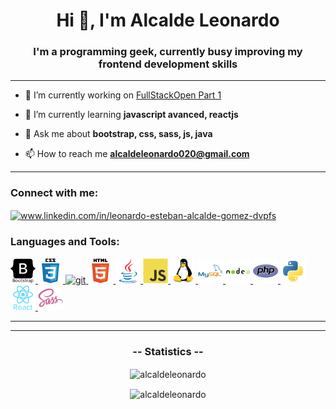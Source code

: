 <h1 align="center">Hi 👋, I'm Alcalde Leonardo</h1>
<h3 align="center">I'm a programming geek, currently busy improving my frontend development skills</h3>

***

- 🔭 I’m currently working on [FullStackOpen Part 1](https://github.com/AlcaldeLeonardo/exercisesFullStackOpenPart1)

- 🌱 I’m currently learning **javascript avanced, reactjs**

- 💬 Ask me about **bootstrap, css, sass, js, java**

- 📫 How to reach me **alcaldeleonardo020@gmail.com**

***

<h3 align="left">Connect with me:</h3>
<p align="left">
    <a href="https://linkedin.com/in/www.linkedin.com/in/leonardo-esteban-alcalde-gomez-dvpfs" target="blank">
        <img align="center"
            src="https://raw.githubusercontent.com/rahuldkjain/github-profile-readme-generator/master/src/images/icons/Social/linked-in-alt.svg" alt="www.linkedin.com/in/leonardo-esteban-alcalde-gomez-dvpfs"
            height="30"
            width="40"
        />
    </a>
</p>


<h3 align="left">Languages and Tools:</h3>
<p align="left"> 
    <a href="https://getbootstrap.com" target="_blank" rel="noreferrer">
        <img src="https://raw.githubusercontent.com/devicons/devicon/master/icons/bootstrap/bootstrap-plain-wordmark.svg" alt="bootstrap" width="40" height="40"/>
    </a>
    <a href="https://www.w3schools.com/css/" target="_blank" rel="noreferrer">
        <img src="https://raw.githubusercontent.com/devicons/devicon/master/icons/css3/css3-original-wordmark.svg" alt="css3" width="40" height="40"/>
    </a>
    <a href="https://git-scm.com/" target="_blank" rel="noreferrer">
        <img src="https://www.vectorlogo.zone/logos/git-scm/git-scm-icon.svg" alt="git" width="40" height="40"/>
    </a>
    <a href="https://www.w3.org/html/" target="_blank" rel="noreferrer">
        <img src="https://raw.githubusercontent.com/devicons/devicon/master/icons/html5/html5-original-wordmark.svg" alt="html5" width="40" height="40"/> </a> <a href="https://www.java.com" target="_blank" rel="noreferrer"> <img src="https://raw.githubusercontent.com/devicons/devicon/master/icons/java/java-original.svg" alt="java" width="40" height="40"/>
    </a>
    <a href="https://developer.mozilla.org/en-US/docs/Web/JavaScript" target="_blank" rel="noreferrer">
        <img src="https://raw.githubusercontent.com/devicons/devicon/master/icons/javascript/javascript-original.svg" alt="javascript" width="40" height="40"/>
    </a>
    <a href="https://www.linux.org/" target="_blank" rel="noreferrer">
        <img src="https://raw.githubusercontent.com/devicons/devicon/master/icons/linux/linux-original.svg" alt="linux" width="40" height="40"/>
    </a>
    <a href="https://www.mysql.com/" target="_blank" rel="noreferrer">
        <img src="https://raw.githubusercontent.com/devicons/devicon/master/icons/mysql/mysql-original-wordmark.svg" alt="mysql" width="40" height="40"/>
    </a>
    <a href="https://nodejs.org" target="_blank" rel="noreferrer">
        <img src="https://raw.githubusercontent.com/devicons/devicon/master/icons/nodejs/nodejs-original-wordmark.svg" alt="nodejs" width="40" height="40"/>
    </a>
    <a href="https://www.php.net" target="_blank" rel="noreferrer">
        <img src="https://raw.githubusercontent.com/devicons/devicon/master/icons/php/php-original.svg" alt="php" width="40" height="40"/>
    </a>
    <a href="https://www.python.org" target="_blank" rel="noreferrer">
        <img src="https://raw.githubusercontent.com/devicons/devicon/master/icons/python/python-original.svg" alt="python" width="40" height="40"/>
    </a>
    <a href="https://reactjs.org/" target="_blank" rel="noreferrer">
        <img src="https://raw.githubusercontent.com/devicons/devicon/master/icons/react/react-original-wordmark.svg" alt="react" width="40" height="40"/>
    </a>
    <a href="https://sass-lang.com" target="_blank" rel="noreferrer">
        <img src="https://raw.githubusercontent.com/devicons/devicon/master/icons/sass/sass-original.svg" alt="sass" width="40" height="40"/>
    </a> 
</p>

***

***


<h3 style="text-align:center"> -- Statistics -- </h3>

<p style="text-align:center">
    <img align="center"
        src="https://github-readme-stats.vercel.app/api/top-langs?username=alcaldeleonardo&show_icons=true&theme=dracula&locale=en&layout=compact"
        alt="alcaldeleonardo"
    />
</p>



<p style="text-align:center">
    <img align="center" 
        src="https://github-readme-streak-stats.herokuapp.com/?user=alcaldeleonardo&theme=dark"
        alt="alcaldeleonardo"
    />
</p>
